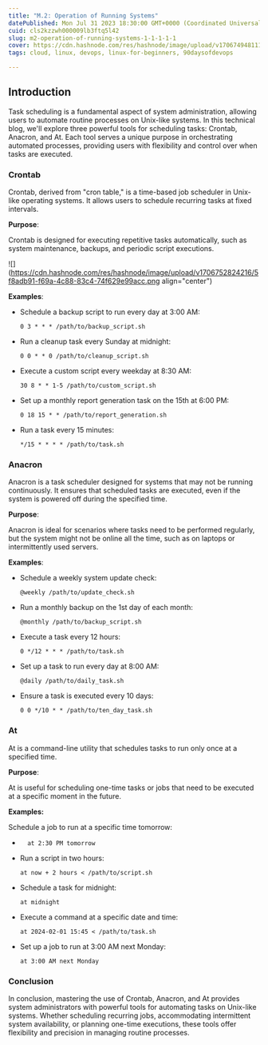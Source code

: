 ```yaml
---
title: "M.2: Operation of Running Systems"
datePublished: Mon Jul 31 2023 18:30:00 GMT+0000 (Coordinated Universal Time)
cuid: cls2kzzwh000009lb3ftq5l42
slug: m2-operation-of-running-systems-1-1-1-1-1
cover: https://cdn.hashnode.com/res/hashnode/image/upload/v1706749481117/3af0f609-a3c7-4e87-b48b-acbfd425117d.png
tags: cloud, linux, devops, linux-for-beginners, 90daysofdevops

---
```


## Introduction

Task scheduling is a fundamental aspect of system administration, allowing users to automate routine processes on Unix-like systems. In this technical blog, we'll explore three powerful tools for scheduling tasks: Crontab, Anacron, and At. Each tool serves a unique purpose in orchestrating automated processes, providing users with flexibility and control over when tasks are executed.

### Crontab

Crontab, derived from "cron table," is a time-based job scheduler in Unix-like operating systems. It allows users to schedule recurring tasks at fixed intervals.

**Purpose**:

Crontab is designed for executing repetitive tasks automatically, such as system maintenance, backups, and periodic script executions.

![](https://cdn.hashnode.com/res/hashnode/image/upload/v1706752824216/5f8adb91-f69a-4c88-83c4-74f629e99acc.png align="center")

**Examples**:

* Schedule a backup script to run every day at 3:00 AM:
    
    ```shell
    0 3 * * * /path/to/backup_script.sh
    ```
    
* Run a cleanup task every Sunday at midnight:
    
    ```shell
    0 0 * * 0 /path/to/cleanup_script.sh
    ```
    
* Execute a custom script every weekday at 8:30 AM:
    
    ```shell
    30 8 * * 1-5 /path/to/custom_script.sh
    ```
    
* Set up a monthly report generation task on the 15th at 6:00 PM:
    
    ```shell
    0 18 15 * * /path/to/report_generation.sh
    ```
    
* Run a task every 15 minutes:
    
    ```shell
    */15 * * * * /path/to/task.sh
    ```
    

### Anacron

Anacron is a task scheduler designed for systems that may not be running continuously. It ensures that scheduled tasks are executed, even if the system is powered off during the specified time.

**Purpose**:

Anacron is ideal for scenarios where tasks need to be performed regularly, but the system might not be online all the time, such as on laptops or intermittently used servers.

**Examples**:

* Schedule a weekly system update check:
    
    ```shell
    @weekly /path/to/update_check.sh
    ```
    
* Run a monthly backup on the 1st day of each month:
    
    ```shell
    @monthly /path/to/backup_script.sh
    ```
    
* Execute a task every 12 hours:
    
    ```shell
    0 */12 * * * /path/to/task.sh
    ```
    
* Set up a task to run every day at 8:00 AM:
    
    ```shell
    @daily /path/to/daily_task.sh
    ```
    
* Ensure a task is executed every 10 days:
    
    ```shell
    0 0 */10 * * /path/to/ten_day_task.sh
    ```
    

### At

At is a command-line utility that schedules tasks to run only once at a specified time.

**Purpose**:

At is useful for scheduling one-time tasks or jobs that need to be executed at a specific moment in the future.

**Examples:**

Schedule a job to run at a specific time tomorrow:

* ```shell
    at 2:30 PM tomorrow
    ```
    
* Run a script in two hours:
    
    ```shell
    at now + 2 hours < /path/to/script.sh
    ```
    
* Schedule a task for midnight:
    
    ```shell
    at midnight
    ```
    
* Execute a command at a specific date and time:
    
    ```shell
    at 2024-02-01 15:45 < /path/to/task.sh
    ```
    
* Set up a job to run at 3:00 AM next Monday:
    
    ```shell
    at 3:00 AM next Monday
    ```
    

### Conclusion

In conclusion, mastering the use of Crontab, Anacron, and At provides system administrators with powerful tools for automating tasks on Unix-like systems. Whether scheduling recurring jobs, accommodating intermittent system availability, or planning one-time executions, these tools offer flexibility and precision in managing routine processes.